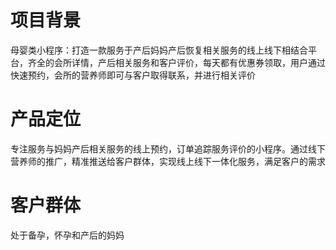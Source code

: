 
# 项目背景
母婴类小程序：打造一款服务于产后妈妈产后恢复相关服务的线上线下相结合平台，齐全的会所详情，产后相关服务和客户评价，每天都有优惠券领取，用户通过快速预约，会所的营养师即可与客户取得联系，并进行相关评价

# 产品定位
专注服务与妈妈产后相关服务的线上预约，订单追踪服务评价的小程序。通过线下营养师的推广，精准推送给客户群体，实现线上线下一体化服务，满足客户的需求

# 客户群体
处于备孕，怀孕和产后的妈妈
